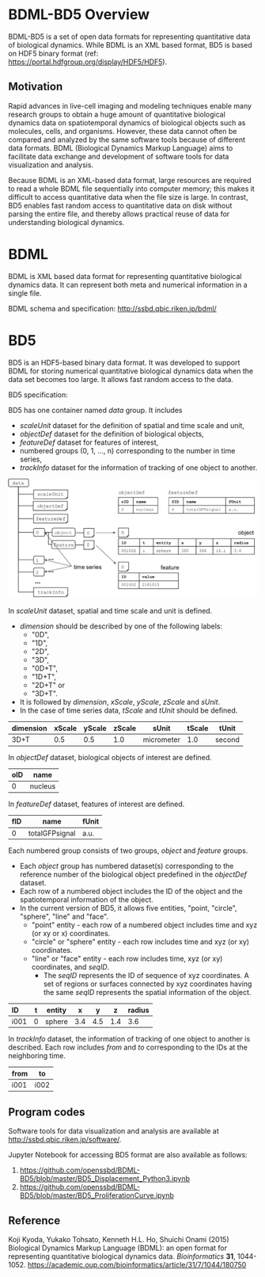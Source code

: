 # BDML-BD5 Overview
BDML-BD5 is a set of open data formats for representing quantitative data of biological dynamics. While BDML is an XML based format, BD5 is based on HDF5 binary format (ref: https://portal.hdfgroup.org/display/HDF5/HDF5).

## Motivation
Rapid advances in live-cell imaging and modeling techniques enable many research groups to obtain a huge amount of quantitative biological dynamics data on spatiotemporal dynamics of biological objects such as molecules, cells, and organisms. However, these data cannot often be compared and analyzed by the same software tools because of different data formats. BDML (Biological Dynamics Markup Language) aims to facilitate data exchange and development of software tools for data visualization and analysis. 

Because BDML is an XML-based data format, large resources are required to read a whole BDML file sequentially into computer memory; this makes it difficult to access quantitative data when the file size is large. In contrast, BD5 enables fast random access to quantitative data on disk without parsing the entire file, and thereby allows practical reuse of data for understanding biological dynamics.

# BDML
BDML is XML based data format for representing quantitative biological dynamics data. It can represent both meta and numerical information in a single file. 

BDML schema and specification: <http://ssbd.qbic.riken.jp/bdml/>   

# BD5
BD5 is an HDF5-based binary data format. It was developed to support BDML for storing numerical quantitative biological dynamics data when the data set becomes too large. It allows fast random access to the data.

BD5 specification:

 BD5 has one container named *data* group. It includes
  * *scaleUnit* dataset for the definition of spatial and time scale and unit,
  * *objectDef* dataset for the definition of biological objects,
  * *featureDef* dataset for features of interest,
  * numbered groups (0, 1, ..., n) corresponding to the number in time series,
  * *trackInfo* dataset for the information of tracking of one object to another.

![Overview of BD5 data format](BD5Overview.png)

In *scaleUnit* dataset, spatial and time scale and unit is defined. 
* *dimension* should be described by one of the following labels: 
  * "0D", 
  * "1D", 
  * "2D", 
  * "3D", 
  * "0D+T", 
  * "1D+T", 
  * "2D+T" or 
  * "3D+T". 
* It is followed by *dimension*, *xScale*, *yScale*, *zScale* and *sUnit*. 
* In the case of time series data, *tScale* and *tUnit* should be defined.

|dimension |xScale |yScale |zScale |sUnit      |tScale |tUnit  |
|:---------|-------|-------|-------|-----------|-------|-------|
|3D+T      |0.5    |0.5    |1.0    |micrometer |1.0    |second |

In *objectDef* dataset, biological objects of interest are defined.

|oID   |name    |
|:-----|--------|
|0     |nucleus |

In *featureDef* dataset, features of interest are defined.

|fID   |name           |fUnit    |
|:-----|---------------|---------|
|0     |totalGFPsignal |a.u.     |

Each numbered group consists of two groups, *object* and *feature* groups. 
* Each *object* group has numbered dataset(s) corresponding to the reference number of the biological object predefined in the *objectDef* dataset. 
* Each row of a numbered object includes the ID of the object and the spatiotemporal information of the object. 
* In the current version of BD5, it allows five entities, "point, "circle", "sphere", "line" and "face". 
  * "point" entity - each row of a numbered object includes time and xyz (or xy or x) coordinates. 
  * "circle" or "sphere" entity - each row includes time and xyz (or xy) coordinates. 
  * "line" or "face" entity - each row includes time, xyz (or xy) coordinates, and *seqID*. 
    * The *seqID* represents the ID of sequence of xyz coordinates. A set of regions or surfaces connected by xyz coordinates having the same *seqID*  represents the spatial information of the object.


|ID    |t  |entity  |x    |y    |z    |radius   |
|:-----|---|--------|-----|-----|-----|---------|
|i001  |0  |sphere  |3.4  |4.5  |1.4  |3.6      |

In *trackInfo* dataset, the information of tracking of one object to another is described. Each row includes *from* and *to* corresponding to the IDs at the neighboring time.

|from  |to   |
|:-----|-----|
|i001  |i002 |

## Program codes
Software tools for data visualization and analysis are available at <http://ssbd.qbic.riken.jp/software/>.

Jupyter Notebook for accessing BD5 format are also available as follows:

1. <https://github.com/openssbd/BDML-BD5/blob/master/BD5_Displacement_Python3.ipynb>  
2. <https://github.com/openssbd/BDML-BD5/blob/master/BD5_ProliferationCurve.ipynb>

## Reference
Koji Kyoda, Yukako Tohsato, Kenneth H.L. Ho, Shuichi Onami (2015) Biological Dynamics Markup Language (BDML): an open format for representing quantitative biological dynamics data. *Bioinformatics* **31**, 1044-1052. https://academic.oup.com/bioinformatics/article/31/7/1044/180750
